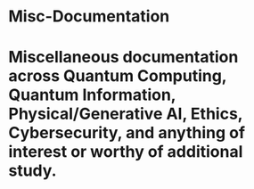 # Misc-Documentation
# Miscellaneous documentation across Quantum Computing, Quantum Information, Physical/Generative AI, Ethics, Cybersecurity, and anything of interest or worthy of additional study. 
